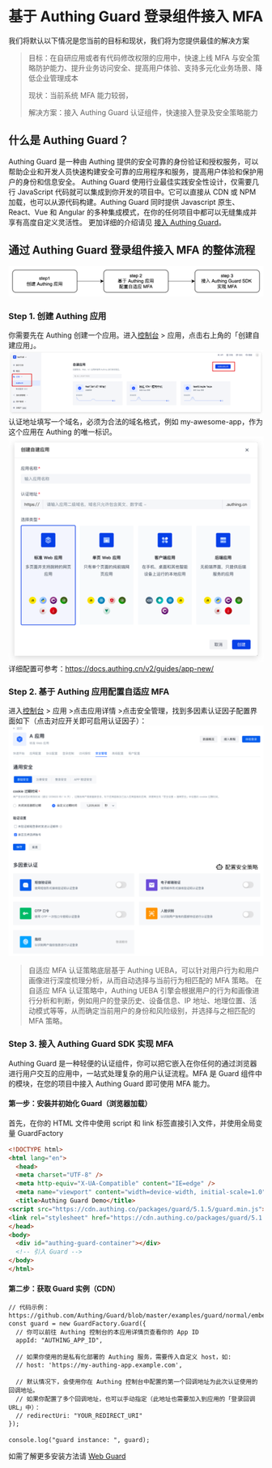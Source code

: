 # 基于 Authing Guard 登录组件接入 MFA
我们将默认以下情况是您当前的目标和现状，我们将为您提供最佳的解决方案
>目标：在自研应用或者有代码修改权限的应用中，快速上线 MFA 与安全策略防护能力、提升业务访问安全、提高用户体验、支持多元化业务场景、降低企业管理成本
> 
>现状：当前系统 MFA 能力较弱，
> 
>解决方案：接入 Authing Guard 认证组件，快速接入登录及安全策略能力

## 什么是 Authing Guard？
Authing Guard 是一种由 Authing 提供的安全可靠的身份验证和授权服务，可以帮助企业和开发人员快速构建安全可靠的应用程序和服务，提高用户体验和保护用户的身份和信息安全。
Authing Guard 使用行业最佳实践安全性设计，仅需要几行 JavaScript 代码就可以集成到你开发的项目中。它可以直接从 CDN 或 NPM 加载，也可以从源代码构建。Authing Guard 同时提供 Javascript 原生、React、Vue 和 Angular 的多种集成模式，在你的任何项目中都可以无缝集成并享有高度自定义灵活性。
更加详细的介绍请见 [接入 Authing Guard](https://docs.authing.cn/v2/reference/guard/v2/)。

## 通过 Authing Guard 登录组件接入 MFA 的整体流程
![整体流程图](./images/guard1.png)

### Step 1. 创建 Authing 应用
你需要先在 Authing 创建一个应用。进入[控制台](https://console.authing.cn/console) > 应用，点击右上角的「创建自建应用」。
![创建应用](./images/guard2.png)
认证地址填写一个域名，必须为合法的域名格式，例如 my-awesome-app，作为这个应用在 Authing 的唯一标识。
![创建应用](./images/guard3.png)
详细配置可参考：https://docs.authing.cn/v2/guides/app-new/ 

### Step 2. 基于 Authing 应用配置自适应 MFA
进入[控制台](https://console.authing.cn/console) > 应用 >点击应用详情 >点击安全管理，找到多因素认证因子配置界面如下（点击对应开关即可启用认证因子）：
![创建应用](./images/guard4.png)

> 自适应 MFA 认证策略底层基于 Authing UEBA，可以针对用户行为和用户画像进行深度梳理分析，从而自动选择与当前行为相匹配的 MFA 策略。
在自适应 MFA 认证策略中，Authing UEBA 引擎会根据用户的行为和画像进行分析和判断，例如用户的登录历史、设备信息、IP 地址、地理位置、活动模式等等，从而确定当前用户的身份和风险级别，并选择与之相匹配的 MFA 策略。

### Step 3. 接入 Authing Guard SDK 实现 MFA
Authing Guard 是一种轻便的认证组件，你可以把它嵌入在你任何的通过浏览器进行用户交互的应用中，一站式处理复杂的用户认证流程。MFA 是 Guard 组件中的模块，在您的项目中接入 Authing Guard 即可使用 MFA 能力。
#### 第一步：安装并初始化 Guard（浏览器加载）
首先，在你的 HTML 文件中使用 script 和 link 标签直接引入文件，并使用全局变量 GuardFactory

```html
<!DOCTYPE html>
<html lang="en">
  <head>
  <meta charset="UTF-8" />
  <meta http-equiv="X-UA-Compatible" content="IE=edge" />
  <meta name="viewport" content="width=device-width, initial-scale=1.0" />
  <title>Authing Guard Demo</title>
<script src="https://cdn.authing.co/packages/guard/5.1.5/guard.min.js"></script>
<link rel="stylesheet" href="https://cdn.authing.co/packages/guard/5.1.5/guard.min.css" />
</head>
<body>
  <div id="authing-guard-container"></div>
  <!-- 引入 Guard -->
</body>
</html>
```
#### 第二步：获取 Guard 实例（CDN）
```tsx
// 代码示例：https://github.com/Authing/Guard/blob/master/examples/guard/normal/embed.html
const guard = new GuardFactory.Guard({
  // 你可以前往 Authing 控制台的本应用详情页查看你的 App ID
  appId: "AUTHING_APP_ID",

  // 如果你使用的是私有化部署的 Authing 服务，需要传入自定义 host，如:
  // host: 'https://my-authing-app.example.com',

  // 默认情况下，会使用你在 Authing 控制台中配置的第一个回调地址为此次认证使用的回调地址。
  // 如果你配置了多个回调地址，也可以手动指定（此地址也需要加入到应用的「登录回调 URL」中）：
  // redirectUri: "YOUR_REDIRECT_URI"
});

console.log("guard instance: ", guard);

```
如需了解更多安装方法请 [Web Guard](https://docs.authing.cn/v2/reference/guard/v2/web.html)

